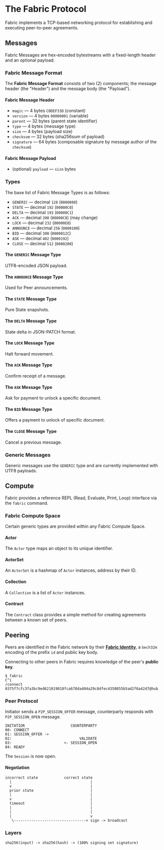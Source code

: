 # The Fabric Protocol
Fabric implements a TCP-based networking protocol for establishing and executing peer-to-peer agreements.

## Messages
Fabric Messages are hex-encoded bytestreams with a fixed-length header and an optional payload.

### Fabric Message Format
The **Fabric Message Format** consists of two (2) components; the message header (the "Header") and the message body (the "Payload").

#### Fabric Message Header
- `magic` — 4 bytes `C0DEF33D` (constant)
- `version` — 4 bytes `00000001` (variable)
- `parent` — 32 bytes (parent state identifier)
- `type` — 4 bytes (message type)
- `size` — 4 bytes (payload size)
- `checksum` — 32 bytes (sha256sum of payload)
- `signature` — 64 bytes (composable signature by message author of the `checksum`)

#### Fabric Message Payload
- (optional) `payload` — `size` bytes

### Types
The base list of Fabric Message Types is as follows:

- `GENERIC` — decimal `128` (`0000080`)
- `STATE` — decimal `192` (`00000C0`)
- `DELTA` — decimal `193` (`00000C1`)
- `ACK` — decimal `200` (`00000C8`) (may change)
- `LOCK` — decimal `232` (`00000E8`)
- `ANNOUNCE` — decimal `256` (`0000100`)
- `BID` — decimal `300` (`0000012C`)
- `ASK` — decimal `402` (`0000192`)
- `CLOSE` — decimal `512` (`0000200`)

#### The `GENERIC` Message Type
UTF8-encoded JSON payload.

#### The `ANNOUNCE` Message Type
Used for Peer announcements.

#### The `STATE` Message Type
Pure State snapshots.

#### The `DELTA` Message Type
State delta in JSON-PATCH format.

#### The `LOCK` Message Type
Halt forward movement.

#### The `ACK` Message Type
Confirm receipt of a message.

#### The `ASK` Message Type
Ask for payment to unlock a specific document.

#### The `BID` Message Type
Offers a payment to unlock of specific document.

#### The `CLOSE` Message Type
Cancel a previous message.

### Generic Messages
Generic messages use the `GENERIC` type and are currently implemented with UTF8 payloads.

## Compute
Fabric provides a reference REPL (Read, Evaluate, Print, Loop) interface via the `fabric` command.

### Fabric Compute Space
Certain generic types are provided within any Fabric Compute Space.

#### Actor
The `Actor` type maps an object to its unique identifier.

#### ActorSet
An `ActorSet` is a hashmap of `Actor` instances, address by their ID.

#### Collection
A `Collection` is a list of `Actor` instances.

#### Contract
The `Contract` class provides a simple method for creating agreements between a known set of peers.

## Peering
Peers are identified in the Fabric network by their [**Fabric Identity**][fabric-identity], a `bech32m` encoding of the prefix `id` and public key body.

Connecting to other peers in Fabric requires knowledge of the peer's **public key**.

```
$ fabric
C^i
/connect 0375f7cfc3fa3bc9ed621019018fca678da404a29c8dfec4350855b5ad2f0a42d7@hub.fabric.pub:7777
```

### Peer Protocol
Initiator sends a `P2P_SESSION_OFFER` message, counterparty responds with `P2P_SESSION_OPEN` message.

```
INITATIOR                     COUNTERPARTY
00: CONNECT
01: SESSION_OFFER ->
02:                               VALIDATE
03:                        <- SESSION_OPEN
04: READY
```

The `Session` is now open.

#### Negotiation
```
incorrect state            correct state
  |                                    |
  v                                    |
  prior state                          |
  |                                    |
  v                                    |
  timeout                              |
  |                                    |
  |                                    |
  |                                    v
   \---------------------------------> sign -> broadcast
```

### Layers
```
sha256(input) -> sha256(hash) -> (100% signing set signature)
```




[fabric-identity]: IDENTITY.md
